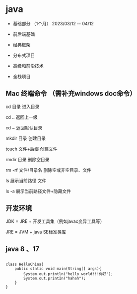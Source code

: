 # java

- 基础部分  （1个月） 2023/03/12 -- 04/12

- 前后端基础

- 经典框架

- 分布式项目

- 高级和前沿技术

- 全栈项目

## Mac  终端命令  （需补充windows doc命令）

cd 目录  进入目录

cd .. 返回上一级

cd ~ 返回默认目录

mkdir 目录   创建目录

touch 文件+后缀  创建文件

rmdir 目录  删除空目录

rm -rf 文件/目录名   删除空或非空目录、文件

ls 展示当前路径 文件

ls -a 展示当前路径文件+隐藏文件

## 开发环境

JDK = JRE + 开发工具集（例如javac变异工具等）

JRE = JVM + java SE标准类库

## java 8 、17

##

```
class HelloChina{
    public static void main(String[] args){
        System.out.println("hello world!!!你好");
        System.out.printIn("hahah");
    }
}
```


